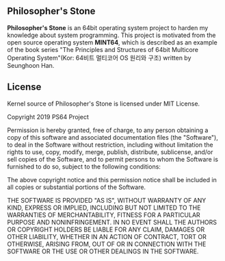 ## Philosopher's Stone
**Philosopher's Stone** is an 64bit operating system project to harden my knowledge about system programming. This project is motivated from the open source operating system **MINT64**, which is described as an example of the book series "The Principles and Structures of 64bit Multicore Operating System"(Kor: 64비트 멀티코어 OS 원리와 구조) written by Seunghoon Han. 

## License
Kernel source of Philosopher's Stone is licensed under MIT License.

Copyright 2019 PS64 Project

Permission is hereby granted, free of charge, to any person obtaining a copy of this software and associated documentation files (the "Software"), to deal in the Software without restriction, including without limitation the rights to use, copy, modify, merge, publish, distribute, sublicense, and/or sell copies of the Software, and to permit persons to whom the Software is furnished to do so, subject to the following conditions:

The above copyright notice and this permission notice shall be included in all copies or substantial portions of the Software.

THE SOFTWARE IS PROVIDED "AS IS", WITHOUT WARRANTY OF ANY KIND, EXPRESS OR IMPLIED, INCLUDING BUT NOT LIMITED TO THE WARRANTIES OF MERCHANTABILITY, FITNESS FOR A PARTICULAR PURPOSE AND NONINFRINGEMENT. IN NO EVENT SHALL THE AUTHORS OR COPYRIGHT HOLDERS BE LIABLE FOR ANY CLAIM, DAMAGES OR OTHER LIABILITY, WHETHER IN AN ACTION OF CONTRACT, TORT OR OTHERWISE, ARISING FROM, OUT OF OR IN CONNECTION WITH THE SOFTWARE OR THE USE OR OTHER DEALINGS IN THE SOFTWARE.
